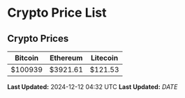 # Crypto Price List

## Crypto Prices
| Bitcoin | Ethereum | Litecoin |
| ------- | -------- | -------- |
| $100939 | $3921.61 | $121.53 |
**Last Updated:** 2024-12-12 04:32 UTC
**Last Updated:** $DATE$
